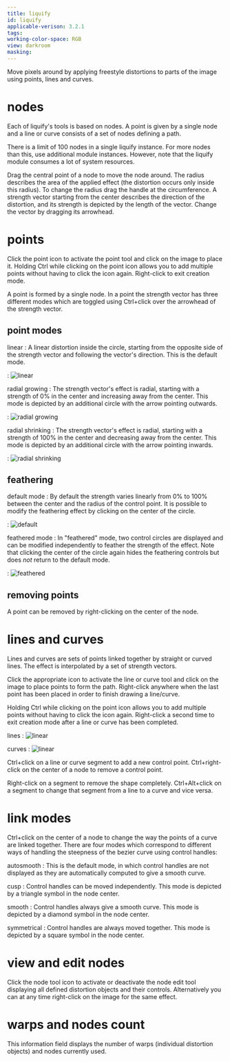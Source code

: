 ```yaml
---
title: liquify
id: liquify
applicable-verison: 3.2.1
tags: 
working-color-space: RGB
view: darkroom
masking: 
---
```


Move pixels around by applying freestyle distortions to parts of the image using points, lines and curves.

# nodes

 Each of liquify's tools is based on nodes. A point is given by a single node and a line or curve consists of a set of nodes defining a path.

There is a limit of 100 nodes in a single liquify instance. For more nodes than this, use additional module instances. However, note that the liquify module consumes a lot of system resources. 

Drag the central point of a node to move the node around. The radius describes the area of the applied effect (the distortion occurs only inside this radius). To change the radius drag the handle at the circumference. A strength vector starting from the center describes the direction of the distortion, and its strength is depicted by the length of the vector. Change the vector by dragging its arrowhead. 

# points

Click the point icon to activate the point tool and click on the image to place it. Holding Ctrl while clicking on the point icon allows you to add multiple points without having to click the icon again. Right-click to exit creation mode.

A point is formed by a single node. In a point the strength vector has three different modes which are toggled using Ctrl+click over the arrowhead of the strength vector.

## point modes

linear
: A linear distortion inside the circle, starting from the opposite side of the strength vector and following the vector's direction. This is the default mode.

: ![linear](./liquify/liquify_ex1.png)

radial growing
: The strength vector's effect is radial, starting with a strength of 0% in the center and increasing away from the center. This mode is depicted by an additional circle with the arrow pointing outwards.

: ![radial growing](./liquify/liquify_ex4.png)

radial shrinking
: The strength vector's effect is radial, starting with a strength of 100% in the center and decreasing away from the center. This mode is depicted by an additional circle with the arrow pointing inwards.

: ![radial shrinking](./liquify/liquify_ex3.png)

## feathering

default mode
: By default the strength varies linearly from 0% to 100% between the center and the radius of the control point. It is possible to modify the feathering effect by clicking on the center of the circle.

: ![default](./liquify/liquify_ex1.png)

feathered mode
: In "feathered" mode, two control circles are displayed and can be modified independently to feather the strength of the effect. Note that clicking the center of the circle again hides the feathering controls but does _not_ return to the default mode.

: ![feathered](./liquify/liquify_ex2.png)

## removing points

A point can be removed by right-clicking on the center of the node.

# lines and curves

Lines and curves are sets of points linked together by straight or curved lines. The effect is interpolated by a set of strength vectors. 

Click the appropriate icon to activate the line or curve tool and click on the image to place points to form the path. Right-click anywhere when the last point has been placed in order to finish drawing a line/curve.

Holding Ctrl while clicking on the point icon allows you to add multiple points without having to click the icon again. Right-click a second time to exit creation mode after a line or curve has been completed.

lines
: ![linear](./liquify/liquify_ex5.png)

curves
: ![linear](./liquify/liquify_ex6.png)

Ctrl+click on a line or curve segment to add a new control point. Ctrl+right-click on the center of a node to remove a control point. 

Right-click on a segment to remove the shape completely. Ctrl+Alt+click on a segment to change that segment from a line to a curve and vice versa.

# link modes

Ctrl+click on the center of a node to change the way the points of a curve are linked together. There are four modes which correspond to different ways of handling the steepness of the bezier curve using control handles: 

autosmooth
: This is the default mode, in which control handles are not displayed as they are automatically computed to give a smooth curve.

cusp
: Control handles can be moved independently. This mode is depicted by a triangle symbol in the node center.

smooth
: Control handles always give a smooth curve. This mode is depicted by a diamond symbol in the node center.

symmetrical
: Control handles are always moved together. This mode is depicted by a square symbol in the node center.

# view and edit nodes

Click the node tool icon to activate or deactivate the node edit tool displaying all defined distortion objects and their controls. Alternatively you can at any time right-click on the image for the same effect. 

# warps and nodes count

This information field displays the number of warps (individual distortion objects) and nodes currently used.

